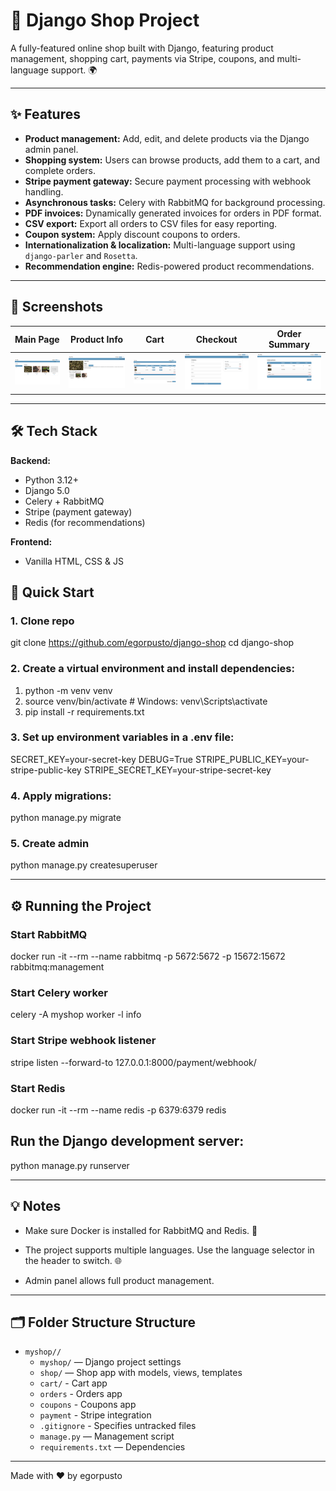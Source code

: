 # 🛒 Django Shop Project

A fully-featured online shop built with Django, featuring product management, shopping cart, payments via Stripe, coupons, and multi-language support. 🌍

---

## ✨ Features

- **Product management:** Add, edit, and delete products via the Django admin panel.  
- **Shopping system:** Users can browse products, add them to a cart, and complete orders.  
- **Stripe payment gateway:** Secure payment processing with webhook handling.  
- **Asynchronous tasks:** Celery with RabbitMQ for background processing.  
- **PDF invoices:** Dynamically generated invoices for orders in PDF format.  
- **CSV export:** Export all orders to CSV files for easy reporting.  
- **Coupon system:** Apply discount coupons to orders.  
- **Internationalization & localization:** Multi-language support using `django-parler` and `Rosetta`.  
- **Recommendation engine:** Redis-powered product recommendations.

---

## 📸 Screenshots

| Main Page | Product Info | Cart | Checkout | Order Summary |
|-----------|--------------|-----------|-----------|-----------|
| ![Main Page](screenshots/main_page.png) | ![Product Info](screenshots/product_info.png) | ![Cart](screenshots/cart.png) | ![Checkout](screenshots/checkout.png) | ![Order Summary](screenshots/order_summary.png) |

---

## 🛠 Tech Stack

**Backend:**  
- Python 3.12+ 
- Django 5.0
- Celery + RabbitMQ
- Stripe (payment gateway)
- Redis (for recommendations)

**Frontend:**  
- Vanilla HTML, CSS & JS

## 🚀 Quick Start

### 1. Clone repo
git clone https://github.com/egorpusto/django-shop
cd django-shop

### 2. Create a virtual environment and install dependencies:
1. python -m venv venv
2. source venv/bin/activate  # Windows: venv\Scripts\activate
3. pip install -r requirements.txt

### 3. Set up environment variables in a .env file:
SECRET_KEY=your-secret-key
DEBUG=True
STRIPE_PUBLIC_KEY=your-stripe-public-key
STRIPE_SECRET_KEY=your-stripe-secret-key

### 4. Apply migrations:
python manage.py migrate

### 5. Create admin
python manage.py createsuperuser

---

## ⚙️ Running the Project

### Start RabbitMQ
docker run -it --rm --name rabbitmq -p 5672:5672 -p 15672:15672 rabbitmq:management

### Start Celery worker
celery -A myshop worker -l info

### Start Stripe webhook listener
stripe listen --forward-to 127.0.0.1:8000/payment/webhook/

### Start Redis
docker run -it --rm --name redis -p 6379:6379 redis

## Run the Django development server:
python manage.py runserver

---

## 💡 Notes

* Make sure Docker is installed for RabbitMQ and Redis. 🐳

* The project supports multiple languages. Use the language selector in the header to switch. 🌐

* Admin panel allows full product management.

---

## 🗂 Folder Structure Structure

- `myshop//`
  - `myshop/` — Django project settings
  - `shop/` — Shop app with models, views, templates
  - `cart/` - Cart app
  - `orders` - Orders app
  - `coupons` - Coupons app
  - `payment` - Stripe integration
  - `.gitignore` - Specifies untracked files
  - `manage.py` — Management script
  - `requirements.txt` — Dependencies

---

Made with ❤️ by egorpusto